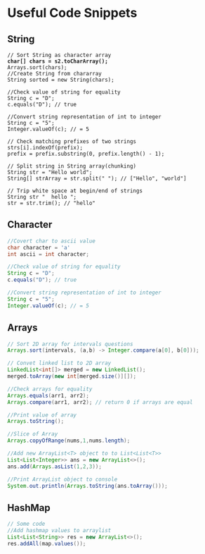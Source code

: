 # Useful Code Snippets

## String

<pre class="language-java"><code class="lang-java">// Sort String as character array
<strong>char[] chars = s2.toCharArray();
</strong>Arrays.sort(chars);
//Create String from chararray
String sorted = new String(chars);

//Check value of string for equality
String c = "D";
c.equals("D"); // true

//Convert string representation of int to integer
String c = "5";
Integer.valueOf(c); // = 5

// Check matching prefixes of two strings
strs[i].indexOf(prefix);
prefix = prefix.substring(0, prefix.length() - 1);

// Split string in String array(chunking)
String str = "Hello world";
String[] strArray = str.split(" "); // ["Hello", "world"]

// Trip white space at begin/end of strings
String str "  hello ";
str = str.trim(); // "hello"
</code></pre>

## Character

```java
//Covert char to ascii value
char character = 'a'
int ascii = int character;

//Check value of string for equality
String c = "D";
c.equals("D"); // true

//Convert string representation of int to integer
String c = "5";
Integer.valueOf(c); // = 5
```

## Arrays

```java
// Sort 2D array for intervals questions
Arrays.sort(intervals, (a,b) -> Integer.compare(a[0], b[0]));

// Convet linked list to 2D array
LinkedList<int[]> merged = new LinkedList();
merged.toArray(new int[merged.size()][]);

//Check arrays for equality
Arrays.equals(arr1, arr2);
Arrays.compare(arr1, arr2); // return 0 if arrays are equal

//Print value of array
Arrays.toString();

//Slice of Array
Arrays.copyOfRange(nums,1,nums.length);

//Add new ArrayList<T> object to to List<List<T>>
List<List<Integer>> ans = new ArrayList<>();
ans.add(Arrays.asList(1,2,3));

//Print ArrayList object to console
System.out.println(Arrays.toString(ans.toArray()));
```

## HashMap

```java
// Some code
//Add hashmap values to arraylist
List<List<String>> res = new ArrayList<>();
res.addAll(map.values());
```

##
